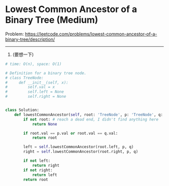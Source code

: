 Lowest Common Ancestor of a Binary Tree (Medium)
===

Problem: https://leetcode.com/problems/lowest-common-ancestor-of-a-binary-tree/description/

---

1. (要想一下)
```python
# time: O(n), space: O(1)

# Definition for a binary tree node.
# class TreeNode:
#     def __init__(self, x):
#         self.val = x
#         self.left = None
#         self.right = None


class Solution:
    def lowestCommonAncestor(self, root: 'TreeNode', p: 'TreeNode', q: 'TreeNode') -> 'TreeNode':
        if not root: # reach a dead end, I didn't find anything here
            return None

        if root.val == p.val or root.val == q.val:
            return root

        left = self.lowestCommonAncestor(root.left, p, q)
        right = self.lowestCommonAncestor(root.right, p, q)

        if not left:
            return right
        if not right:
            return left
        return root
```

        

                
